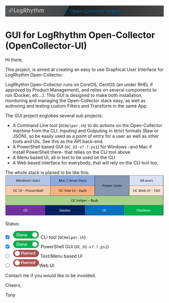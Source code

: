 ![GUI for LogRhythm Open-Collector](Images/Banner.png "GUI for LogRhythm Open-Collector")
# GUI for LogRhythm Open-Collector (OpenCollector-UI)

Hi there,

This project, is aimed at creating an easy to use Graphical User Interface for LogRhythm Open-Collector.

LogRhythm Open-Collector runs on CoreOS, CentOS (an under RHEL if approved by Product Management), and relies on several components to run (Docker, etc...).
This GUI is designed to make both installation, monitoring and managing the Open-Collector stack easy, as well as authoring and testing custom Filters and Transform in the same App.

The GUI project englobes several sub projects:
- A Command Line tool (```OCHelper.sh```) to do actions on the Open-Collector machine from the CLI. Inputing and Outputing in strict formats (Raw or JSON), so be easily used as a point of entry for a user as well as other tools and UIs. See this as the API back-end.
- A PowerShell based GUI (```OC_UI-v?.?.ps1```) for Windows -and Mac if install PowerShell there- that relies on the CLI tool above
- A Menu based UI, all in text to be used on the CLI
- A Web based interface for everybody, that will rely on the CLI tool too.

The whole stack is planed to be like this:
![Open-Collector UI Stack](Images/OpenCollectorUI-Stack.png "Open-Collector UI Stack")

Status:
- [x] ![Done](Images/Done.png "Done") CLI tool (```OCHelper.sh```)
- [x] ![Done](Images/Done.png "Done") PowerShell GUI (```OC_UI-v?.?.ps1```)
- [ ] ![Done](Images/Planned.png "Planned") Text/Menu based UI
- [ ] ![Done](Images/Planned.png "Planned")Web UI

Contact me if you would like to be involded.

Cheers,

 Tony

